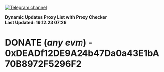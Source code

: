 [![Telegram channel](https://img.shields.io/endpoint?url=https://runkit.io/damiankrawczyk/telegram-badge/branches/master?url=https://t.me/n4z4v0d)](https://t.me/n4z4v0d) 

**Dynamic Updates Proxy List with Proxy Checker**  
**Last Updated: 19.12.23 07:26**

# DONATE (_any evm_) - 0xDEADf12DE9A24b47Da0a43E1bA70B8972F5296F2
